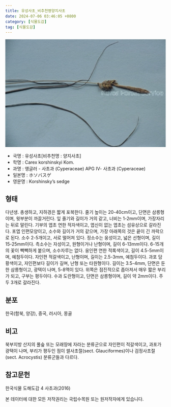 ```yaml
---
title: 유성사초_비추천명양지사초
date: 2024-07-06 03:46:05 +0800
category: [식물도감]
tag: [식물도감]
---
```




![유성사초[비추천명 : 양지사초]](/assets/img/fileUpload/plants/basic/Cyperaceae/Carex/4933/1_th2.JPG)
- 국명 : 유성사초[비추천명 : 양지사초]
- 학명 : Carex korshinskyi Kom.
- 과명 : 앵글러 - 사초과 (Cyperaceae) APG Ⅳ- 사초과 (Cyperaceae)
- 일본명 : ホソバスゲ
- 영문명 : Korshinsky’s sedge


## 형태
다년생. 총생하고, 지하경은 짧게 포복한다. 줄기 높이는 20-40cm이고, 단면은 삼릉형이며, 윗부분이 까끌거린다. 잎 줄기와 길이가 거의 같고, 너비는 1-2mm이며, 가장자리는 뒤로 말린다. 기부의 엽초 연한 적자색이고, 엽신이 없는 엽초는 섬유상으로 갈라진다. 포엽 인편모양이고, 소수와 길이가 거의 같으며, 가장 아래쪽의 것은 끝이 긴 까락으로 된다. 소수 2-5개이고, 서로 떨어져 있다. 정소수는 웅성이고, 넓은 선형이며, 길이 15-25mm이다. 측소수는 자성이고, 원형이거나 난형이며, 길이 6-13mm이다. 6-15개의 꽃이 빽빽하게 붙으며, 소수자루는 없다. 웅인편 연한 적록색이고, 길이 4.5-5mm이며, 예첨두이다. 자인편 적갈색이고, 난형이며, 길이는 2.5-3mm, 예첨두이다. 과포 담황색이고, 자인편보다 길이가 길며, 난형 또는 타원형이다. 길이는 3.5-4mm, 단면은 둔한 삼릉형이고, 광택이 나며, 5-8맥이 있다. 위쪽은 점진적으로 좁아져서 매우 짧은 부리가 되고, 구부는 평두이다. 수과 도란형이고, 단면은 삼릉형이며, 길이 약 2mm이다. 주두 3개로 갈라진다.
## 분포
한국(함북, 양강), 중국, 러시아, 몽골
## 비고
북부지방 산지의 풀숲 또는 모래땅에 자라는 분류군으로 자인편이 적갈색이고, 과포가 광택이 나며, 부리가 평두인 점이 쌀사초절(sect. Glauciformes)이나 검정사초절(sect. Acrocystis) 분류군들과 다르다.
## 참고문헌
한국식물 도해도감 4 사초과(2016)






본 데이터에 대한 모든 저작권리는 국립수목원 또는 원저작자에게 있습니다.

